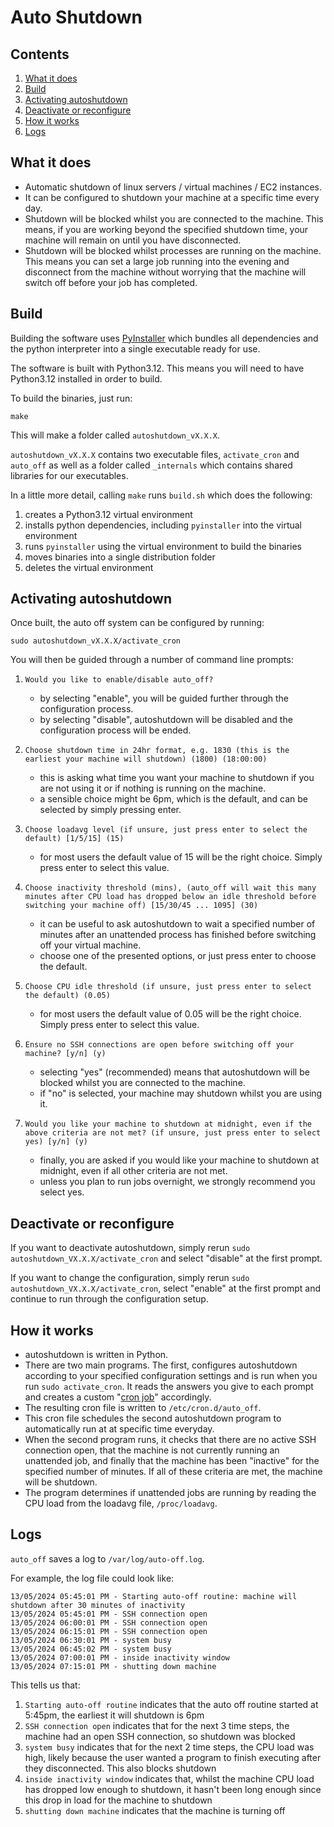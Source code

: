 # Auto Shutdown

## Contents
1. [What it does](#what-it-does)
1. [Build](#build)
1. [Activating autoshutdown](#activating-autoshutdown)
1. [Deactivate or reconfigure](#deactivate-or-reconfigure)
1. [How it works](#how-it-works)
1. [Logs](#logs)

## What it does

* Automatic shutdown of linux servers / virtual machines / EC2 instances.
* It can be configured to shutdown your machine at a specific time every day.
* Shutdown will be blocked whilst you are connected to the machine. This means, if you are working beyond the specified shutdown time, your machine will remain on until you have disconnected.
* Shutdown will be blocked whilst processes are running on the machine. This means you can set a large job running into the evening and disconnect from the machine without worrying that the machine will switch off before your job has completed. 

## Build

Building the software uses [PyInstaller](https://pyinstaller.org/en/stable/) which bundles all dependencies and the python interpreter into a single executable ready for use. 

The software is built with Python3.12. This means you will need to have Python3.12 installed in order to build. 

To build the binaries, just run:

```
make
```

This will make a folder called `autoshutdown_vX.X.X`.

`autoshutdown_vX.X.X` contains two executable files, `activate_cron` and `auto_off` as well as a folder called `_internals` which contains shared libraries for our executables. 

In a little more detail, calling `make` runs `build.sh` which does the following: 

1. creates a Python3.12 virtual environment
1. installs python dependencies, including `pyinstaller` into the virtual environment
1. runs `pyinstaller` using the virtual environment to build the binaries
1. moves binaries into a single distribution folder
1. deletes the virtual environment

## Activating autoshutdown

Once built, the auto off system can be configured by running:

```
sudo autoshutdown_vX.X.X/activate_cron
```

You will then be guided through a number of command line prompts:

1. `Would you like to enable/disable auto_off?`
     - by selecting "enable", you will be guided further through the configuration process.
     - by selecting "disable", autoshutdown will be disabled and the configuration process will be ended.

2. `Choose shutdown time in 24hr format, e.g. 1830 (this is the earliest your machine will shutdown) (1800) (18:00:00)`
    
    - this is asking what time you want your machine to shutdown if you are not using it or if nothing is running on the machine.
    - a sensible choice might be 6pm, which is the default, and can be selected by simply pressing enter.

3. `Choose loadavg level (if unsure, just press enter to select the default) [1/5/15] (15)` 
    - for most users the default value of 15 will be the right choice. Simply press enter to select this value.

4. `Choose inactivity threshold (mins), (auto_off will wait this many minutes after CPU load has dropped below an idle threshold before switching your machine off) [15/30/45 ... 1095] (30)` 
    - it can be useful to ask autoshutdown to wait a specified number of minutes after an unattended process has finished before switching off your virtual machine.
    - choose one of the presented options, or just press enter to choose the default.

5. `Choose CPU idle threshold (if unsure, just press enter to select the default) (0.05)` 
    - for most users the default value of 0.05 will be the right choice. Simply press enter to select this value.

6. `Ensure no SSH connections are open before switching off your machine? [y/n] (y)` 
    - selecting "yes" (recommended) means that autoshutdown will be blocked whilst you are connected to the machine.
    - if "no" is selected, your machine may shutdown whilst you are using it.

7. `Would you like your machine to shutdown at midnight, even if the above criteria are not met? (if unsure, just press enter to select yes) [y/n] (y)` 
    - finally, you are asked if you would like your machine to shutdown at midnight, even if all other criteria are not met.
    - unless you plan to run jobs overnight, we strongly recommend you select yes.

## Deactivate or reconfigure

If you want to deactivate autoshutdown, simply rerun `sudo autoshutdown_VX.X.X/activate_cron` and select "disable" at the first prompt.

If you want to change the configuration, simply rerun `sudo autoshutdown_VX.X.X/activate_cron`, select "enable" at the first prompt and continue to run through the configuration setup.

## How it works

* autoshutdown is written in Python.
* There are two main programs. The first, configures autoshutdown according to your specified configuration settings and is run when you run `sudo activate_cron`. It reads the answers you give to each prompt and creates a custom "[cron job](https://en.wikipedia.org/wiki/Cron)" accordingly.
* The resulting cron file is written to `/etc/cron.d/auto_off`.
* This cron file schedules the second autoshutdown program to automatically run at at specific time everyday.
* When the second program runs, it checks that there are no active SSH connection open, that the machine is not currently running an unattended job, and finally that the machine has been "inactive" for the specified number of minutes. If all of these criteria are met, the machine will be shutdown.
* The program determines if unattended jobs are running by reading the CPU load from the loadavg file, `/proc/loadavg`.

## Logs

`auto_off` saves a log to `/var/log/auto-off.log`.

For example, the log file could look like:

```
13/05/2024 05:45:01 PM - Starting auto-off routine: machine will shutdown after 30 minutes of inactivity
13/05/2024 05:45:01 PM - SSH connection open
13/05/2024 06:00:01 PM - SSH connection open
13/05/2024 06:15:01 PM - SSH connection open
13/05/2024 06:30:01 PM - system busy
13/05/2024 06:45:02 PM - system busy
13/05/2024 07:00:01 PM - inside inactivity window
13/05/2024 07:15:01 PM - shutting down machine
```

This tells us that:
1. `Starting auto-off routine` indicates that the auto off routine started at 5:45pm, the earliest it will shutdown is 6pm
1. `SSH connection open` indicates that for the next 3 time steps, the machine had an open SSH connection, so shutdown was blocked
1. `system busy` indicates that for the next 2 time steps, the CPU load was high, likely because the user wanted a program to finish executing after they disconnected. This also blocks shutdown
1. `inside inactivity window` indicates that, whilst the machine CPU load has dropped low enough to shutdown, it hasn't been long enough since this drop in load for the machine to shutdown
1. `shutting down machine` indicates that the machine is turning off 
